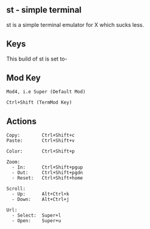 st - simple terminal
---
 st is a simple terminal emulator for X which sucks less.

Keys
---
 This build of st is set to-


Mod Key
---

    Mod4, i.e Super (Default Mod)
    
    Ctrl+Shift (TermMod Key)
   
Actions
---

    Copy:        Ctrl+Shift+c
    Paste:       Ctrl+Shift+v
    
    Color:       Ctrl+Shift+p
    
    Zoom:
      - In:      Ctrl+Shift+pgup
      - Out:     Ctrl+Shift+pgdn
      - Reset:   Ctrl+Shift+home
      
    Scroll:
      - Up:      Alt+Ctrl+k
      - Down:    Alt+Ctrl+j
    
    Url:
      - Select:  Super+l
      - Open:    Super+u
